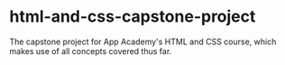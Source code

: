 # html-and-css-capstone-project
The capstone project for App Academy's HTML and CSS course, which makes use of all concepts covered thus far.

